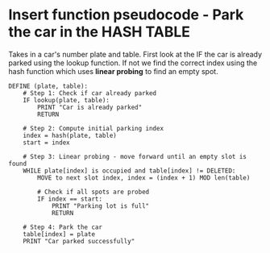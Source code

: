 # Insert function pseudocode - Park the car in the HASH TABLE
Takes in a car's number plate and table. First look at the IF the car is already parked using the lookup function.
If not we find the correct index using the hash function which uses **linear probing** to find an empty spot.
```
DEFINE (plate, table):
    # Step 1: Check if car already parked
    IF lookup(plate, table):
        PRINT "Car is already parked"
        RETURN
    
    # Step 2: Compute initial parking index
    index = hash(plate, table)
    start = index

    # Step 3: Linear probing - move forward until an empty slot is found
    WHILE plate[index] is occupied and table[index] != DELETED:
        MOVE to next slot index, index = (index + 1) MOD len(table)

        # Check if all spots are probed
        IF index == start:
            PRINT "Parking lot is full"
            RETURN

    # Step 4: Park the car
    table[index] = plate
    PRINT "Car parked successfully"

    
        